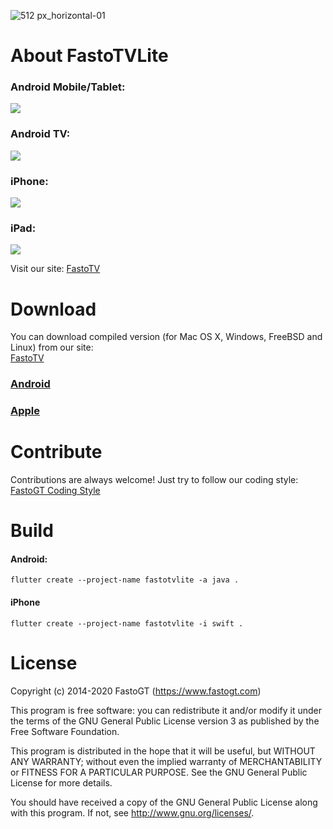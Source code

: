 ![512 px_horizontal-01](https://user-images.githubusercontent.com/36637989/43616278-a089589e-96b3-11e8-8bc2-60615366e442.png)

About FastoTVLite
===============

### Android Mobile/Tablet:
![](https://fastotv.com/api/static/images/promo/android.png)

### Android TV:
![](https://fastotv.com/api/static/images/promo/android_tv.png)

### iPhone:
![](https://fastotv.com/api/static/images/promo/iphone.jpeg)

### iPad:
![](https://fastotv.com/api/static/images/promo/ipad.png)

Visit our site: [FastoTV](https://www.fastotv.com)

Download
========

You can download compiled version (for Mac OS X, Windows, FreeBSD and Linux) from our site:<br />
[FastoTV](https://www.fastotv.com)

### [Android](https://play.google.com/store/apps/details?id=com.fastotv.lite)
### [Apple](https://apps.apple.com/us/app/fastotvlite/id1496936356)

Contribute
==========
Contributions are always welcome! Just try to follow our coding style: [FastoGT Coding Style](https://github.com/fastogt/fastonosql/wiki/Coding-Style)

Build
=====
#### Android:
```flutter create --project-name fastotvlite -a java .```
#### iPhone
```flutter create --project-name fastotvlite -i swift .```


License
=======

Copyright (c) 2014-2020 FastoGT (https://www.fastogt.com)

This program is free software: you can redistribute it and/or modify
it under the terms of the GNU General Public License version 3 as 
published by the Free Software Foundation.

This program is distributed in the hope that it will be useful,
but WITHOUT ANY WARRANTY; without even the implied warranty of
MERCHANTABILITY or FITNESS FOR A PARTICULAR PURPOSE.  See the
GNU General Public License for more details.

You should have received a copy of the GNU General Public License
along with this program. If not, see <http://www.gnu.org/licenses/>.
